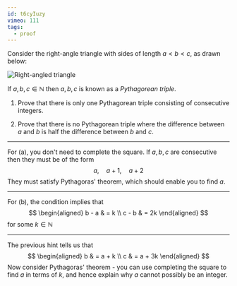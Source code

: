 ```yaml
---
id: t6cyIuzy
vimeo: 111
tags:
  - proof
---
```


Consider the right-angle triangle with sides of length $a < b < c$, as drawn below:

![Right-angled triangle](/img/learn/quad-2.svg)

If $a,b,c \in \mathbb{N}$ then $a,b,c$ is known as a *Pythagorean triple*.

 1. Prove that there is only one Pythagorean triple consisting of consecutive integers.

 1. Prove that there is no Pythagorean triple where the difference between $a$ and $b$ is half the difference between $b$ and $c$.

---

For (a), you don't need to complete the square. If $a,b,c$ are consecutive then they must be of the form
$$
a, \quad a + 1, \quad a + 2
$$
They must satisfy Pythagoras' theorem, which should enable you to find $a$.

---

For (b), the condition implies that
$$
\begin{aligned}
b - a & = k \\
c - b & = 2k
\end{aligned}
$$
for some $k \in \mathbb{N}$

---

The previous hint tells us that
$$
\begin{aligned}
b & = a + k \\
c & = a + 3k
\end{aligned}
$$
Now consider Pythagoras' theorem - you can use completing the square to find $a$ in terms of $k$, and hence explain why $a$ cannot possibly be an integer.
